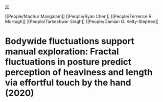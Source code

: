 [🇿](zotero://select/library/items/Z4LF3LVH)

[[People/Madhur Mangalam]] [[People/Ryan Chen]] [[People/Terrence R. McHugh]] [[People/Tarkeshwar Singh]] [[People/Damian G. Kelty-Stephen]] 
# Bodywide fluctuations support manual exploration: Fractal fluctuations in posture predict perception of heaviness and length via effortful touch by the hand (2020)

